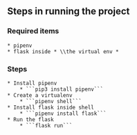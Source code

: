 ## Steps in running the project

### Required items

    * pipenv
    * flask inside * \\the virtual env *

### Steps

    * Install pipenv
        * ```pip3 install pipenv```
    * Create a virtualenv
        * ```pipenv shell```
    * Install flask inside shell
        * ```pipenv install flask```
    * Run the flask
        * ```flask run```
